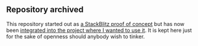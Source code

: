 ## Repository archived
This repository started out as [a StackBlitz proof of concept] but has now been [integrated into the project where I wanted to use it].  It is kept here just for the sake of openness should anybody wish to tinker.


[a StackBlitz proof of concept]: https://stackblitz.com/edit/rxjs-y367dj
[integrated into the project where I wanted to use it]: https://github.com/csf-dev/agiil/blob/bc6ed1c6681f84b80d732e11ba207accfd1e3031/Agiil.Web.Client/src/util/getSwipes.js
